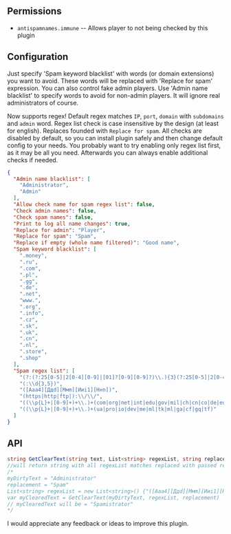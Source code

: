 ## Permissions

* `antispamnames.immune` -- Allows player to not being checked by this plugin

##  Configuration
Just specify 'Spam keyword blacklist' with words (or domain extensions) you want to avoid. These words will be replaced with 'Replace for spam' expression.
You can also control fake admin players. Use 'Admin name blacklist' to specify words to avoid for non-admin players. It will ignore real administrators of course.

Now supports regex! Default regex matches `IP`, `port`, `domain` with `subdomains` and `admin` word.
Regex list check is case insensitive by the design (at least for english). Replaces founded with `Replace for spam`.
All checks are disabled by default, so you can install plugin safely and then change default config to your needs.
You probably want to try enabling only regex list first, as it may be all you need.
Afterwards you can always enable additional checks if needed.

```json
{
  "Admin name blacklist": [
    "Administrator",
    "Admin"
  ],
  "Allow check name for spam regex list": false,
  "Check admin names": false,
  "Check spam names": false,
  "Print to log all name changes": true,
  "Replace for admin": "Player",
  "Replace for spam": "Spam",
  "Replace if empty (whole name filtered)": "Good name",
  "Spam keyword blacklist": [
    ".money",
    ".ru",
    ".com",
    ".pl",
    ".gg",
    ".de",
    ".net",
    "www.",
    ".org",
    ".info",
    ".cz",
    ".sk",
    ".uk",
    ".cn",
    ".nl",
    ".store",
    ".shop"
  ],
  "Spam regex list": [
    "(?:(?:25[0-5]|2[0-4][0-9]|[01]?[0-9][0-9]?)\\.){3}(?:25[0-5]|2[0-4][0-9]|[01]?[0-9][0-9]?)",
    "(:\\d{3,5})",
    "([Ааa4][Ддd][Ммm][Ииi1][Ннn])",
    "(https|http|ftp|):\\/\\/",
    "((\\p{L}+|[0-9]+)+\\.)+(com|org|net|int|edu|gov|mil|ch|cn|co|de|eu|fr|in|nz|ru|tk|tr|uk|us)",
    "((\\p{L}+|[0-9]+)+\\.)+(ua|pro|io|dev|me|ml|tk|ml|ga|cf|gq|tf)"
  ]
}
```

## API

```cs
string GetClearText(string text, List<string> regexList, string replacement)
//will return string with all regexList matches replaced with passed replacement
/*
myDirtyText = "Administrator"
replacement = "Spam"
List<string> regexList = new List<string>() {"([Ааa4][Ддd][Ммm][Ииi1][Ннn])"}
var myClearedText = GetClearText(myDirtyText, regexList, replacement)
// myClearedText will be = "Spamistrator"
*/
```

I would appreciate any feedback or ideas to improve this plugin.